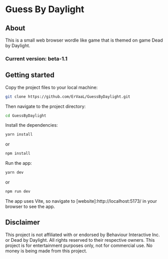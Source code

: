 # Guess By Daylight

## About
This is a small web browser wordle like game that is themed on game Dead by Daylight.

### Current version: beta-1.1

## Getting started

Copy the project files to your local machine:

```bash
git clone https://github.com/ErVaaL/GuessByDaylight.git
```

Then navigate to the project directory:

```bash
cd GuessByDaylight
```
Install the dependencies:

```bash
yarn install
```

or

```bash
npm install
```

Run the app:

```bash
yarn dev
```
or

```bash
npm run dev
```

The app uses Vite, so navigate to [website]:http://localhost:5173/ in your browser to see the app.

## Disclaimer
This project is not affiliated with or endorsed by Behaviour Interactive Inc. or Dead by Daylight. All rights reserved to their respective owners.
This project is for entertainment purposes only, not for commercial use.
No money is being made from this project.



